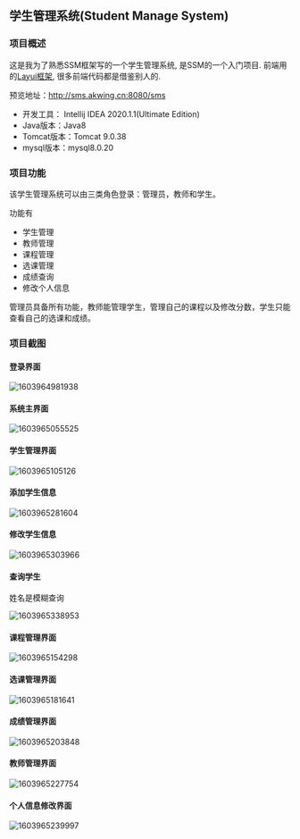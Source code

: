 ## 学生管理系统(Student Manage System)

### 项目概述
这是我为了熟悉SSM框架写的一个学生管理系统, 是SSM的一个入门项目. 前端用的[Layui框架](https://www.layui.com/), 很多前端代码都是借鉴别人的. 

预览地址：http://sms.akwing.cn:8080/sms



- 开发工具： Intellij IDEA 2020.1.1(Ultimate Edition) 
- Java版本：Java8
- Tomcat版本：Tomcat 9.0.38
- mysql版本：mysql8.0.20



### 项目功能
该学生管理系统可以由三类角色登录：管理员，教师和学生。

功能有 
- 学生管理
- 教师管理
- 课程管理
- 选课管理
- 成绩查询
- 修改个人信息

管理员具备所有功能，教师能管理学生，管理自己的课程以及修改分数，学生只能查看自己的选课和成绩。

### 项目截图

#### 登录界面

![1603964981938](README.assets/1603964981938.png)



#### 系统主界面

![1603965055525](README.assets/1603965055525.png)



#### 学生管理界面

![1603965105126](README.assets/1603965105126.png)



#### 添加学生信息

![1603965281604](README.assets/1603965281604.png)



#### 修改学生信息

![1603965303966](README.assets/1603965303966.png)



#### 查询学生

姓名是模糊查询

![1603965338953](README.assets/1603965338953.png)



#### 课程管理界面

![1603965154298](README.assets/1603965154298.png)



#### 选课管理界面

![1603965181641](README.assets/1603965181641.png)



#### 成绩管理界面

![1603965203848](README.assets/1603965203848.png)


#### 教师管理界面

![1603965227754](README.assets/1603965227754.png)



#### 个人信息修改界面

![1603965239997](README.assets/1603965239997.png)




